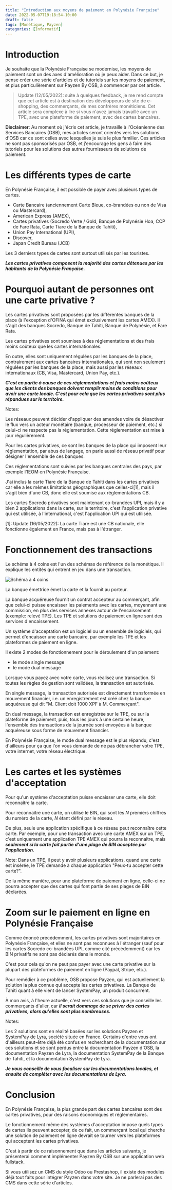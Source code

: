 ```yaml
---
title: "Introduction aux moyens de paiement en Polynésie Française"
date: 2022-05-07T19:18:54-10:00
draft: false
tags: [Monétique, Payzen]
categories: [Informatif]
---
```


# Introduction

Je souhaite que la Polynésie Française se modernise, les moyens de paiement sont un des axes d'amélioration où je peux aider. Dans ce but, je pense créer une série d'articles et de tutoriels sur les moyens de paiement, et plus particulièrement sur Payzen By OSB, à commencer par cet article.

>Update (12/05/2022): suite à quelques feedback, je me rend compte que cet article est à destination des développeurs de site de e-shopping, des commerçants, de mes confrères monéticiens. Cet article sera complexe à lire si vous n'avez jamais travaillé avec un TPE, avec une plateforme de paiement, avec des cartes bancaires.

**Disclaimer**: Au moment où j'écris cet article, je travaille à l'Océanienne des Services Bancaires (OSB), mes articles seront orientés vers les solutions d'OSB car ce sont celles avec lesquelles je suis le plus familier. Ces articles ne sont pas sponsorisés par OSB, et j'encourage les gens à faire des tutoriels pour les solutions des autres fournisseurs de solutions de paiement.

# Les différents types de carte

En Polynésie Française, il est possible de payer avec plusieurs types de cartes.

- Carte Bancaire (anciennement Carte Bleue, co-brandées ou non de Visa ou Mastercard),
- American Express (AMEX),
- Cartes privatives (Socredo Verte / Gold, Banque de Polynésie Hoa, CCP de Fare Rata, Carte Tiare de la Banque de Tahiti),
- Union Pay International (UPI),
- Discover,
- Japan Credit Bureau (JCB)

Les 3 derniers types de cartes sont surtout utilisés par les touristes.

***Les cartes privatives composent la majorité des cartes détenues par les habitants de la Polynésie Française.***

# Pourquoi autant de personnes ont une carte privative ?

Les cartes privatives sont proposées par les différentes banques de la place (à l'exception d'OFINA qui émet exclusivement les cartes AMEX). Il s'agit des banques Socredo, Banque de Tahiti, Banque de Polynésie, et Fare Rata.

Les cartes privatives sont soumises à des réglementations et des frais moins coûteux que les cartes internationales.

En outre, elles sont uniquement régulées par les banques de la place, contrairement aux cartes bancaires internationales, qui sont non seulement régulées par les banques de la place, mais aussi par les réseaux internationaux (CB, Visa, Mastercard, Union Pay, etc.).

***C'est en partie à cause de ces réglementations et frais moins coûteux que les clients des banques doivent remplir moins de conditions pour avoir une carte locale. C'est pour cela que les cartes privatives sont plus répandues sur le territoire.***

Notes:

Les réseaux peuvent décider d'appliquer des amendes voire de désactiver le flux vers un acteur monétaire (banque, processeur de paiement, etc.) si celui-ci ne respecte pas la réglementation. Cette réglementation est mise à jour régulièrement.

Pour les cartes privatives, ce sont les banques de la place qui imposent leur réglementation, par abus de langage, on parle aussi de réseau privatif pour désigner l'ensemble de ces banques.

Ces réglementations sont suivies par les banques centrales des pays, par exemple l'IEOM en Polynésie Française. 

J'ai inclus la carte Tiare de la Banque de Tahiti dans les cartes privatives car elle a les mêmes limitations géographiques que celles-ci[1], mais il s'agit bien d'une CB, donc elle est soumise aux réglementations CB.

Les cartes Socredo privatives sont maintenant co-brandées UPI, mais il y a bien 2 applications dans la carte, sur le territoire, c'est l'application privative qui est utilisée, à l'international, c'est l'application UPI qui est utilisée.

[1]: Update (16/05/2022): La carte Tiare est une CB nationale, elle fonctionne également en France, mais pas à l'étranger.

# Fonctionnement des transactions

Le schéma à 4 coins est l'un des schémas de référence de la monétique. Il explique les entités qui entrent en jeu dans une transaction.

![Schéma à 4 coins](schema_4_coins.png#center "Schéma à 4 coins")

La banque émettrice émet la carte et la fournit au porteur.

La banque acquéreuse fournit un contrat accepteur au commerçant, afin que celui-ci puisse encaisser les paiements avec les cartes, moyennant une commission, en plus des services annexes autour de l'encaissement (exemple: relevé TPE). Les TPE et solutions de paiement en ligne sont des services d'encaissement.

Un système d'acceptation est un logiciel ou un ensemble de logiciels, qui permet d'encaisser une carte bancaire, par exemple les TPE et les plateformes de paiement en ligne.

Il existe 2 modes de fonctionnement pour le déroulement d'un paiement:

- le mode single message
- le mode dual message

Lorsque vous payez avec votre carte, vous réalisez une transaction. Si toutes les règles de gestion sont validées, la transaction est autorisée.

En single message, la transaction autorisée est directement transformée en mouvement financier, i.e. un enregistrement est créé chez la banque acquéreuse qui dit "M. Client doit 1000 XPF à M. Commerçant".

En dual message, la transaction est enregistrée sur le TPE, ou sur la plateforme de paiement, puis, tous les jours à une certaine heure, l'ensemble des transactions de la journée sont envoyées à la banque acquéreuse sous forme de mouvement financier.

En Polynésie Française, le mode dual message est le plus répandu, c'est d'ailleurs pour ça que l'on vous demande de ne pas débrancher votre TPE, votre internet, votre réseau électrique.

# Les cartes et les systèmes d'acceptation

Pour qu'un système d'acceptation puisse encaisser une carte, elle doit reconnaître la carte.

Pour reconnaître une carte, on utilise le BIN, qui sont les *N* premiers chiffres du numéro de la carte, *N* étant défini par le réseau.

De plus, seule une application spécifique à ce réseau peut reconnaître cette carte. Par exemple, pour une transaction avec une carte AMEX sur un TPE, c'est uniquement une application TPE AMEX qui pourra la reconnaître, mais ***seulement si la carte fait partie d'une plage de BIN acceptée par l'application***.

Note: Dans un TPE, il peut y avoir plusieurs applications, quand une carte est insérée, le TPE demande à chaque application "Peux-tu accepter cette carte?".

De la même manière, pour une plateforme de paiement en ligne, celle-ci ne pourra accepter que des cartes qui font partie de ses plages de BIN déclarées.

# Zoom sur le paiement en ligne en Polynésie Française

Comme énoncé précédemment, les cartes privatives sont majoritaires en Polynésie Française, et elles ne sont pas reconnues à l'étranger (sauf pour les cartes Socredo co-brandées UPI, comme cité précédemment) car les BIN privatifs ne sont pas déclarés dans le monde.

C'est pour cela qu'on ne peut pas payer avec une carte privative sur la plupart des plateformes de paiement en ligne (Paypal, Stripe, etc.).
 
Pour remédier à ce problème, OSB propose Payzen, qui est actuellement la solution la plus connue qui accepte les cartes privatives. La Banque de Tahiti quant à elle vient de lancer SystemPay, un produit concurrent.

À mon avis, à l'heure actuelle, c'est vers ces solutions que je conseille les commerçants d'aller, car ***il serait dommage de se priver des cartes privatives, alors qu'elles sont plus nombreuses.***

Notes:

Les 2 solutions sont en réalité basées sur les solutions Payzen et SystemPay de Lyra, société située en France. Certains d'entre vous ont d'ailleurs peut-être déjà été confus en recherchant de la documentation sur ces solutions et se sont perdus entre la documentation Payzen d'OSB, la documentation Payzen de Lyra, la documentation SystemPay de la Banque de Tahiti, et la documentation SystemPay de Lyra.

***Je vous conseille de vous focaliser sur les documentations locales, et ensuite de compléter avec les documentations de Lyra.***

# Conclusion

En Polynésie Française, la plus grande part des cartes bancaires sont des cartes privatives, pour des raisons économiques et réglementaires.

Le fonctionnement même des systèmes d'acceptation impose quels types de cartes ils peuvent accepter, de ce fait, un commerçant local qui cherche une solution de paiement en ligne devrait se tourner vers les plateformes qui acceptent les cartes privatives.

C'est à partir de ce raisonnement que dans les articles suivants, je présenterai comment implémenter Payzen By OSB sur une application web fullstack.

Si vous utilisez un CMS du style Odoo ou Prestashop, il existe des modules déjà tout faits pour intégrer Payzen dans votre site. Je ne parlerai pas des CMS dans cette série d'articles.
